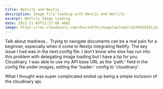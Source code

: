 ```yaml
---
title: Netlify and Nextjs
description: Image file loading with Nextjs and Netlify
excerpt: Netlify Image loading
date: 2021-11-05T21:17:00.480Z
image: https://res.cloudinary.com/dxurxdtth/image/upload/v1639420161/public/me_dmoraf.jpg
---
```


Talk about madness... Trying to navigate documents can be a real pain for a
beginner, especially when it come to Nextjs integrating Netlify. The key issue I
had was in the next.config file. I don't know who else has run into this problem
with delegating image loading but I have a tip for you. Cloudinary. I was able
to use my API base URL as the 'path:' field in the config file under images,
setting the 'loader:' config to 'cloudinary'.

What I thought was super complicated ended up being a simple inclusion of the
cloudinary api.
